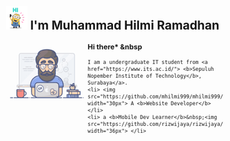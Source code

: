 # <img src="https://github.com/mhilmi999/mhilmi999/blob/main/Hi_minions.gif" width="50px"> I'm Muhammad Hilmi Ramadhan 

<img align="left" alt="Programmer Gif" src="https://github.com/mhilmi999/mhilmi999/blob/main/programming.gif" width="190" />

### **Hi there*** &nbsp

<p>
  
    I am a undergraduate IT student from <a href="https://www.its.ac.id/"> <b>Sepuluh Nopember Institute of Technology</b>, Surabaya</a>.  
    <li> <img src="https://github.com/mhilmi999/mhilmi999/blob/main/webDev.gif" width="30px"> A <b>Website Developer</b> </li> 
    <li> a <b>Mobile Dev Learner</b>&nbsp;<img src="https://github.com/rizwijaya/rizwijaya/blob/main/Assets/Developer.gif" width="36px"> </li>  
    
    
</p>


<!--
**mhilmi999/mhilmi999** is a ✨ _special_ ✨ repository because its `README.md` (this file) appears on your GitHub profile.

Here are some ideas to get you started:

- 🔭 I’m currently working on ...
- 🌱 I’m currently learning ...
- 👯 I’m looking to collaborate on ...
- 🤔 I’m looking for help with ...
- 💬 Ask me about ...
- 📫 How to reach me: ...
- 😄 Pronouns: ...
- ⚡ Fun fact: ...
-->
